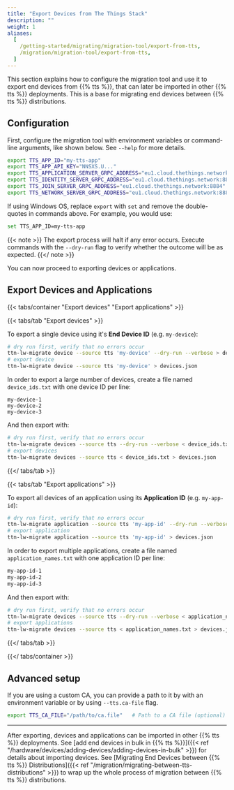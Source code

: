```yaml
---
title: "Export Devices from The Things Stack"
description: ""
weight: 1
aliases:
  [
    /getting-started/migrating/migration-tool/export-from-tts,
    /migration/migration-tool/export-from-tts,
  ]
---
```


This section explains how to configure the migration tool and use it to export end devices from {{% tts %}}, that can later be imported in other {{% tts %}} deployments. This is a base for migrating end devices between {{% tts %}} distributions.

<!--more-->

## Configuration

First, configure the migration tool with environment variables or command-line arguments, like shown below. See `--help` for more details.

```bash
export TTS_APP_ID="my-tts-app"                                                  # TTS App ID
export TTS_APP_API_KEY="NNSXS.U..."                                             # TTS App API Key (needs `device` permissions)
export TTS_APPLICATION_SERVER_GRPC_ADDRESS="eu1.cloud.thethings.network:8884"   # TTS Application Server URL Address
export TTS_IDENTITY_SERVER_GRPC_ADDRESS="eu1.cloud.thethings.network:8884"      # TTS Identity Server URL Address
export TTS_JOIN_SERVER_GRPC_ADDRESS="eu1.cloud.thethings.network:8884"          # TTS Join Server URL Address
export TTS_NETWORK_SERVER_GRPC_ADDRESS="eu1.cloud.thethings.network:8884"       # TTS Network Server URL Address
```

If using Windows OS, replace `export` with `set` and remove the double-quotes in commands above. For example, you would use:

```bash
set TTS_APP_ID=my-tts-app
```

{{< note >}} The export process will halt if any error occurs. Execute commands with the `--dry-run` flag to verify whether the outcome will be as expected. {{</ note >}}

You can now proceed to exporting devices or applications.

## Export Devices and Applications

{{< tabs/container "Export devices" "Export applications" >}}

{{< tabs/tab "Export devices" >}}

To export a single device using it's **End Device ID** (e.g. `my-device`):

```bash
# dry run first, verify that no errors occur
ttn-lw-migrate device --source tts 'my-device' --dry-run --verbose > devices.json
# export device
ttn-lw-migrate device --source tts 'my-device' > devices.json
```

In order to export a large number of devices, create a file named `device_ids.txt` with one device ID per line:

```
my-device-1
my-device-2
my-device-3
```

And then export with:

```bash
# dry run first, verify that no errors occur
ttn-lw-migrate devices --source tts --dry-run --verbose < device_ids.txt > devices.json
# export devices
ttn-lw-migrate devices --source tts < device_ids.txt > devices.json
```

{{</ tabs/tab >}}

{{< tabs/tab "Export applications" >}}

To export all devices of an application using its **Application ID** (e.g. `my-app-id`):

```bash
# dry run first, verify that no errors occur
ttn-lw-migrate application --source tts 'my-app-id' --dry-run --verbose > devices.json
# export application
ttn-lw-migrate application --source tts 'my-app-id' > devices.json
```

In order to export multiple applications, create a file named `application_names.txt` with one application ID per line:

```bash
my-app-id-1
my-app-id-2
my-app-id-3
```

And then export with:

```bash
# dry run first, verify that no errors occur
ttn-lw-migrate devices --source tts --dry-run --verbose < application_names.txt > devices.json
# export applications
ttn-lw-migrate devices --source tts < application_names.txt > devices.json
```

{{</ tabs/tab >}}

{{</ tabs/container >}}

## Advanced setup

If you are using a custom CA, you can provide a path to it by with an environment variable or by using `--tts.ca-file` flag.

```bash
export TTS_CA_FILE="/path/to/ca.file"   # Path to a CA file (optional)
```

---

After exporting, devices and applications can be imported in other {{% tts %}} deployments. See [add end devices in bulk in {{% tts %}}]({{< ref "/hardware/devices/adding-devices/adding-devices-in-bulk" >}}) for details about importing devices. See [Migrating End Devices between {{% tts %}} Distributions]({{< ref "/migration/migrating-between-tts-distributions" >}}) to wrap up the whole process of migration between {{% tts %}} distributions.
